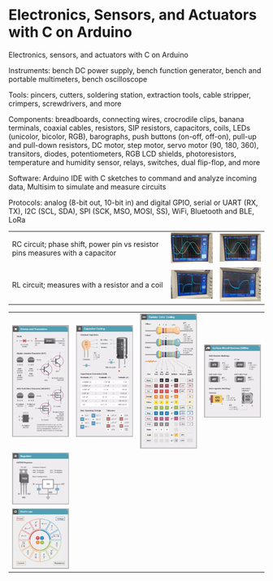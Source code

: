 # Electronics, Sensors, and Actuators with C on Arduino

Electronics, sensors, and actuators with C on Arduino

Instruments: bench DC power supply, bench function generator, bench and portable multimeters, bench oscilloscope

Tools: pincers, cutters, soldering station, extraction tools, cable stripper, crimpers, screwdrivers, and more 

Components: breadboards, connecting wires, crocrodile clips, banana terminals, coaxial cables, resistors, SIP resistors, capacitors, coils, LEDs (unicolor, bicolor, RGB), barographs, push buttons (on-off, off-on), pull-up and pull-down resistors, DC motor, step motor, servo motor (90, 180, 360), transitors, diodes, potentiometers, RGB LCD shields, photoresistors, temperature and humidity sensor, relays, switches, dual flip-flop, and more

Software: Arduino IDE with C sketches to command and analyze incoming data, Multisim to simulate and measure circuits

Protocols: analog (8-bit out, 10-bit in) and digital GPIO, serial or UART (RX, TX), I2C (SCL, SDA), SPI (SCK, MSO, MOSI, SS), WiFi, Bluetooth and BLE, LoRa


|   |   |   |
|---|---|---|
| RC circuit; phase shift, power pin vs resistor pins measures with a capacitor  | <img src="img/oscilloscope_amp_per_freq1.jpg" alt="" width="150">  | <img src="img/oscilloscope_amp_per_freq2.jpg" alt="" width="150">  |
| RL circuit; measures with a resistor and a coil  | <img src="img/oscilloscope_amp_per_freq3.jpg" alt="" width="150">  | <img src="img/oscilloscope_amp_per_freq4.jpg" alt="" width="150">  |

|   |   |   |   |
|---|---|---|---|
| <img src="img/ampere_transistors.png" alt="" width="150">  | <img src="img/farad_capacitors.png" alt="" width="150">  | <img src="img/ohm_resistors.png" alt="" width="150">  | <img src="img/ohm_resistors2.png" alt="" width="150">  |
| <img src="img/volt_regulators.png" alt="" width="150">  |   |   |   |
| <img src="img/laws.png" alt="" width="150">  | <img src="img/schema_a.png" alt="" width="150">  | <img src="img/schema_b.png" alt="" width="150">  |   |
